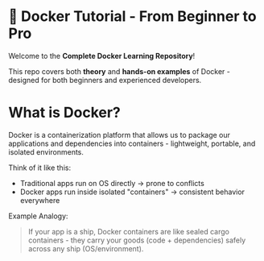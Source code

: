 # 🐳 Docker Tutorial - From Beginner to Pro

Welcome to the **Complete Docker Learning Repository**!

This repo covers both **theory** and **hands-on examples** of Docker - designed for both beginners and experienced developers.

# What is Docker?

Docker is a containerization platform that allows us to package our applications and dependencies into containers - lightweight, portable, and isolated environments.

Think of it like this:
* Traditional apps run on OS directly -> prone to conflicts
* Docker apps run inside isolated "containers" -> consistent behavior everywhere

Example Analogy:
> If your app is a ship, Docker containers are like sealed cargo containers - they carry your goods (code + dependencies) safely across any ship (OS/environment).